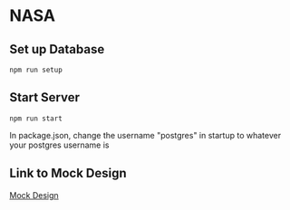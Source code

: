 # NASA

## Set up Database
`npm run setup`

## Start Server
`npm run start`

In package.json, change the username "postgres" in startup to whatever your postgres username is

## Link to Mock Design
[Mock Design](https://drexel0-my.sharepoint.com/:f:/g/personal/ar3693_drexel_edu/EkVIfTAt-TREkUM8mmb_6LcB-BqScFA9Eoh5aKURfZMdag?e=FBdCNc)
